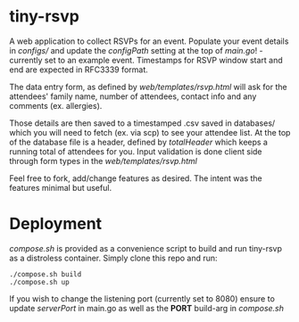 # tiny-rsvp

A web application to collect RSVPs for an event. Populate your event details in *configs/* and update the *configPath* setting at the top of *main.go*! - currently set to an example event. Timestamps for RSVP window start and end are expected in RFC3339 format.

The data entry form, as defined by *web/templates/rsvp.html* will ask for the attendees' family name, number of attendees, contact info and any comments (ex. allergies).

Those details are then saved to a timestamped .csv saved in databases/ which you will need to fetch (ex. via scp) to see your attendee list. At the top of the database file is a header, defined by *totalHeader* which keeps a running total of attendees for you. Input validation is done client side through form types in the *web/templates/rsvp.html*

Feel free to fork, add/change features as desired. The intent was the features minimal but useful.

# Deployment

*compose.sh* is provided as a convenience script to build and run tiny-rsvp as a distroless container. Simply clone this repo and run:

```
./compose.sh build
./compose.sh up
```

If you wish to change the listening port (currently set to 8080) ensure to update *serverPort* in main.go as well as the **PORT** build-arg in *compose.sh* 